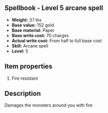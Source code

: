 ## Spellbook - Level 5 arcane spell

- **Weight:** 3.1 lbs
- **Base value:** 152 gold
- **Base material:** Paper
- **Base write cost:** 70 charges
- **Actual write cost:** From half to full base cost
- **Skill:** Arcane spell
- **Level:** 5

## Item properties

1. Fire resistant

## Description

Damages the monsters around you with fire
